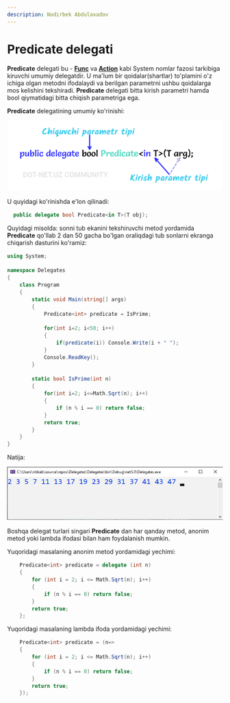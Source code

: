 ```yaml
---
description: Nodirbek Abdulaxadov
---
```


# Predicate delegati

**Predicate** delegati bu - [**Func**](https://docs.dot-net.uz/c-.net/basic/yuqori-daraja/delegatlar/func-delegati) va [**Action**](https://docs.dot-net.uz/c-.net/basic/yuqori-daraja/delegatlar/action-delegati) kabi System nomlar fazosi tarkibiga kiruvchi umumiy delegatdir. U ma'lum bir qoidalar\(shartlar\) to'plamini o'z ichiga olgan metodni ifodalaydi va berilgan parametrni ushbu qoidalarga mos kelishini tekshiradi. **Predicate** delegati bitta kirish parametri hamda bool qiymatidagi bitta chiqish parametriga ega.

**Predicate** delegatining umumiy ko'rinishi:

![](../../../../.gitbook/assets/predicat1.png)

U quyidagi ko'rinishda e'lon qilinadi:

```csharp
  public delegate bool Predicate<in T>(T obj);
```

Quyidagi misolda: sonni tub ekanini tekshiruvchi metod yordamida **Predicate** qo'llab 2 dan 50 gacha bo'lgan oraliqdagi tub sonlarni ekranga chiqarish dasturini ko'ramiz:

```csharp
using System;

namespace Delegates
{
    class Program
    {
        static void Main(string[] args)
        {
            Predicate<int> predicate = IsPrime;

            for(int i=2; i<50; i++)
            {
                if(predicate(i)) Console.Write(i + " ");
            }
            Console.ReadKey();
        }

        static bool IsPrime(int n)
        {
            for(int i=2; i<=Math.Sqrt(n); i++)
            {
                if (n % i == 0) return false;
            }
            return true;
        }
    }
}
```

Natija:

![](../../../../.gitbook/assets/predicat2.png)

Boshqa delegat turlari singari **Predicate** dan har qanday metod, anonim metod yoki lambda ifodasi bilan ham foydalanish mumkin.

Yuqoridagi masalaning anonim metod yordamidagi yechimi:

```csharp
    Predicate<int> predicate = delegate (int n)
    {
        for (int i = 2; i <= Math.Sqrt(n); i++)
        {
            if (n % i == 0) return false;
        }
        return true;
    };
```

Yuqoridagi masalaning lambda ifoda yordamidagi yechimi:

```csharp
    Predicate<int> predicate = (n=>
    {
        for (int i = 2; i <= Math.Sqrt(n); i++)
        {
            if (n % i == 0) return false;
        }
        return true;
    });
```

